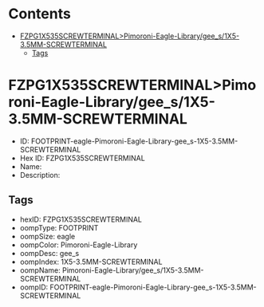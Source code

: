



Contents
========

* [FZPG1X535SCREWTERMINAL>Pimoroni-Eagle-Library/gee_s/1X5-3.5MM-SCREWTERMINAL](#fzpg1x535screwterminalpimoroni-eagle-librarygee_s1x5-35mm-screwterminal)
	* [Tags](#tags)

# FZPG1X535SCREWTERMINAL>Pimoroni-Eagle-Library/gee_s/1X5-3.5MM-SCREWTERMINAL

- ID: FOOTPRINT-eagle-Pimoroni-Eagle-Library-gee_s-1X5-3.5MM-SCREWTERMINAL
- Hex ID: FZPG1X535SCREWTERMINAL
- Name: 
- Description: 

## Tags

- hexID: FZPG1X535SCREWTERMINAL
- oompType: FOOTPRINT
- oompSize: eagle
- oompColor: Pimoroni-Eagle-Library
- oompDesc: gee_s
- oompIndex: 1X5-3.5MM-SCREWTERMINAL
- oompName: Pimoroni-Eagle-Library/gee_s/1X5-3.5MM-SCREWTERMINAL
- oompID: FOOTPRINT-eagle-Pimoroni-Eagle-Library-gee_s-1X5-3.5MM-SCREWTERMINAL
